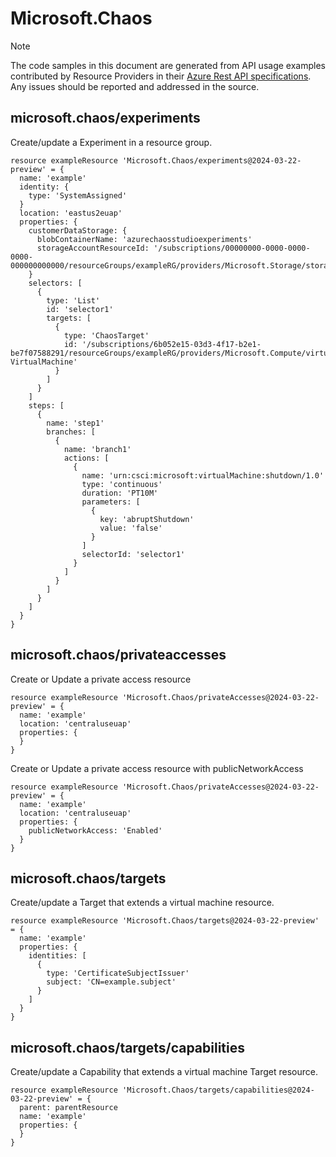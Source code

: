 # Microsoft.Chaos
  
> [!NOTE]
> The code samples in this document are generated from API usage examples contributed by Resource Providers in their [Azure Rest API specifications](https://github.com/Azure/azure-rest-api-specs). Any issues should be reported and addressed in the source.


## microsoft.chaos/experiments

Create/update a Experiment in a resource group.
```bicep
resource exampleResource 'Microsoft.Chaos/experiments@2024-03-22-preview' = {
  name: 'example'
  identity: {
    type: 'SystemAssigned'
  }
  location: 'eastus2euap'
  properties: {
    customerDataStorage: {
      blobContainerName: 'azurechaosstudioexperiments'
      storageAccountResourceId: '/subscriptions/00000000-0000-0000-0000-000000000000/resourceGroups/exampleRG/providers/Microsoft.Storage/storageAccounts/exampleStorage'
    }
    selectors: [
      {
        type: 'List'
        id: 'selector1'
        targets: [
          {
            type: 'ChaosTarget'
            id: '/subscriptions/6b052e15-03d3-4f17-b2e1-be7f07588291/resourceGroups/exampleRG/providers/Microsoft.Compute/virtualMachines/exampleVM/providers/Microsoft.Chaos/targets/Microsoft-VirtualMachine'
          }
        ]
      }
    ]
    steps: [
      {
        name: 'step1'
        branches: [
          {
            name: 'branch1'
            actions: [
              {
                name: 'urn:csci:microsoft:virtualMachine:shutdown/1.0'
                type: 'continuous'
                duration: 'PT10M'
                parameters: [
                  {
                    key: 'abruptShutdown'
                    value: 'false'
                  }
                ]
                selectorId: 'selector1'
              }
            ]
          }
        ]
      }
    ]
  }
}
```

## microsoft.chaos/privateaccesses

Create or Update a private access resource
```bicep
resource exampleResource 'Microsoft.Chaos/privateAccesses@2024-03-22-preview' = {
  name: 'example'
  location: 'centraluseuap'
  properties: {
  }
}
```

Create or Update a private access resource with publicNetworkAccess
```bicep
resource exampleResource 'Microsoft.Chaos/privateAccesses@2024-03-22-preview' = {
  name: 'example'
  location: 'centraluseuap'
  properties: {
    publicNetworkAccess: 'Enabled'
  }
}
```

## microsoft.chaos/targets

Create/update a Target that extends a virtual machine resource.
```bicep
resource exampleResource 'Microsoft.Chaos/targets@2024-03-22-preview' = {
  name: 'example'
  properties: {
    identities: [
      {
        type: 'CertificateSubjectIssuer'
        subject: 'CN=example.subject'
      }
    ]
  }
}
```

## microsoft.chaos/targets/capabilities

Create/update a Capability that extends a virtual machine Target resource.
```bicep
resource exampleResource 'Microsoft.Chaos/targets/capabilities@2024-03-22-preview' = {
  parent: parentResource 
  name: 'example'
  properties: {
  }
}
```
